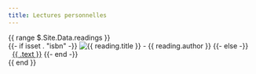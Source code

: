 ```yaml
---
title: Lectures personnelles
---
```


<div class="readings">
{{ range $.Site.Data.readings }}
  <div class="done">
    {{- if isset . "isbn" -}}
      <img src="http://images.amazon.com/images/P/{{ reading.isbn }}" alt="{{ reading.title }} - {{ reading.author }}" />
    {{- else -}}  
      &nbsp;&nbsp;<a href="{{ .url }}">{{ .text }}</a>
    {{- end -}}
  </div>
{{ end }}
</div>